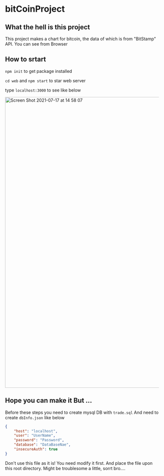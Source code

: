 # bitCoinProject


## What the hell is this project

This project makes a chart for bitcoin, the data of which is from "BitStamp" API.
You can see from Browser

## How to srtart

`npm init` to get package installed

`cd web` and `npm start` to star web server

type `localhost:3000` to see like below

<img width="951" alt="Screen Shot 2021-07-17 at 14 58 07" src="https://user-images.githubusercontent.com/43209874/126027481-1d31a9b8-cbc0-4267-a6f6-03b98d1e2533.png">

## Hope you can make it But ...

Before these steps you need to create mysql DB with `trade.sql`
And need to create `dbInfo.json` like below
```json
{
    "host": "localhost",
    "user": "UserName",
    "password": "Password",
    "database": "DataBaseNae",
    "insecureAuth": true
}
```
Don't use this file as it is! You need modify it first. And place the file upon this root directory.
Might be troublesome a little, sorrt bro....
